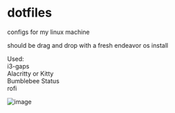 # dotfiles

configs for my linux machine

should be drag and drop with a fresh endeavor os install

Used:  
i3-gaps  
Alacritty or Kitty  
Bumblebee Status  
rofi  

![image](https://user-images.githubusercontent.com/68921974/176730613-c244130c-cd05-43df-9c4e-e401729de071.png)
